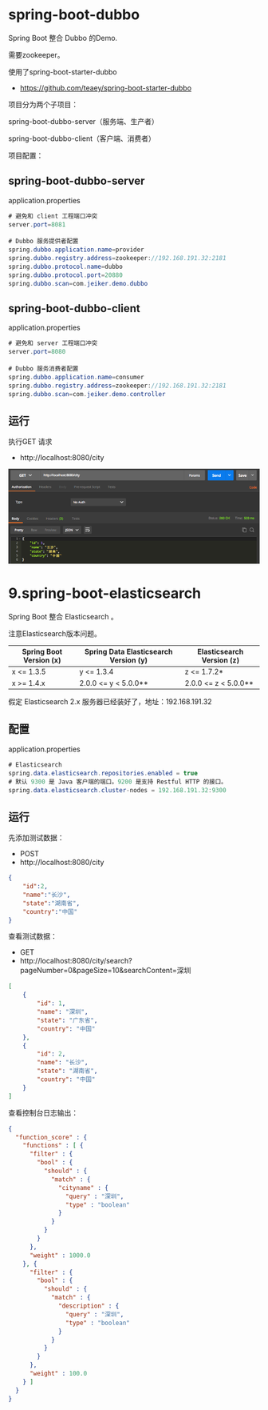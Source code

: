 

# spring-boot-dubbo

Spring Boot 整合 Dubbo 的Demo.

需要zookeeper。

使用了spring-boot-starter-dubbo 

- https://github.com/teaey/spring-boot-starter-dubbo

项目分为两个子项目：

spring-boot-dubbo-server（服务端、生产者）

spring-boot-dubbo-client（客户端、消费者）

项目配置：

## spring-boot-dubbo-server

application.properties

```java
# 避免和 client 工程端口冲突
server.port=8081

# Dubbo 服务提供者配置
spring.dubbo.application.name=provider
spring.dubbo.registry.address=zookeeper://192.168.191.32:2181
spring.dubbo.protocol.name=dubbo
spring.dubbo.protocol.port=20880
spring.dubbo.scan=com.jeiker.demo.dubbo

```


## spring-boot-dubbo-client

application.properties

```java
# 避免和 server 工程端口冲突
server.port=8080

# Dubbo 服务消费者配置
spring.dubbo.application.name=consumer
spring.dubbo.registry.address=zookeeper://192.168.191.32:2181
spring.dubbo.scan=com.jeiker.demo.controller

```

## 运行

执行GET 请求

- http://localhost:8080/city

![image](../images/dubbo.png)

# 9.spring-boot-elasticsearch

Spring Boot 整合 Elasticsearch 。

注意Elasticsearch版本问题。

|Spring Boot Version (x)|Spring Data Elasticsearch Version (y)|Elasticsearch Version (z)|
|---|---|---|
|x <= 1.3.5	|y <= 1.3.4	|z <= 1.7.2*|
|x >= 1.4.x	|2.0.0 <= y < 5.0.0**|	2.0.0 <= z < 5.0.0**|

假定 Elasticsearch 2.x 服务器已经装好了，地址：192.168.191.32


## 配置

application.properties

```java
# Elasticsearch
spring.data.elasticsearch.repositories.enabled = true
# 默认 9300 是 Java 客户端的端口。9200 是支持 Restful HTTP 的接口。
spring.data.elasticsearch.cluster-nodes = 192.168.191.32:9300
```

## 运行

先添加测试数据：

- POST 
- http://localhost:8080/city

```json
{	
	"id":2,
	"name":"长沙",
	"state":"湖南省",
	"country":"中国"
}
```

查看测试数据：

- GET
- http://localhost:8080/city/search?pageNumber=0&pageSize=10&searchContent=深圳

```json
[
    {
        "id": 1,
        "name": "深圳",
        "state": "广东省",
        "country": "中国"
    },
    {
        "id": 2,
        "name": "长沙",
        "state": "湖南省",
        "country": "中国"
    }
]
```

查看控制台日志输出：

```json
{
  "function_score" : {
    "functions" : [ {
      "filter" : {
        "bool" : {
          "should" : {
            "match" : {
              "cityname" : {
                "query" : "深圳",
                "type" : "boolean"
              }
            }
          }
        }
      },
      "weight" : 1000.0
    }, {
      "filter" : {
        "bool" : {
          "should" : {
            "match" : {
              "description" : {
                "query" : "深圳",
                "type" : "boolean"
              }
            }
          }
        }
      },
      "weight" : 100.0
    } ]
  }
}
```

